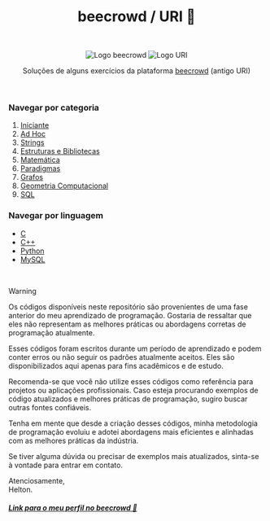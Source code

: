 <h1 align="center">beecrowd / URI 🐝</h1>

<br />

<p align="center">
  <img src="./assets/beecrowd.png" alt="Logo beecrowd" />
  <img src="./assets/uri.png" alt="Logo URI"/>
</p>

<p align="center">Soluções de alguns exercícios da plataforma 
    <a href="https://www.beecrowd.com.br/">beecrowd</a>
    (antigo URI)
</p>

<br />

### Navegar por categoria

1. [Iniciante](https://github.com/heltonricardo/beecrowd-uri/tree/master/1-iniciante)
2. [Ad Hoc](https://github.com/heltonricardo/beecrowd-uri/tree/master/2-ad-hoc)
3. [Strings](https://github.com/heltonricardo/beecrowd-uri/tree/master/3-strings)
4. [Estruturas e Bibliotecas](https://github.com/heltonricardo/beecrowd-uri/tree/master/4-estruturas-e-bibliotecas)
5. [Matemática](https://github.com/heltonricardo/beecrowd-uri/tree/master/5-matematica)
6. [Paradigmas](https://github.com/heltonricardo/beecrowd-uri/tree/master/6-paradigmas)
7. [Grafos](https://github.com/heltonricardo/beecrowd-uri/tree/master/7-grafos)
8. [Geometria Computacional](https://github.com/heltonricardo/beecrowd-uri/tree/master/8-geometria-computacional)
9. [SQL](https://github.com/heltonricardo/beecrowd-uri/tree/master/9-sql)

### Navegar por linguagem

- [C](https://github.com/heltonricardo/beecrowd-uri/search?l=c)
- [C++](https://github.com/heltonricardo/beecrowd-uri/search?l=c%2B%2B)
- [Python](https://github.com/heltonricardo/beecrowd-uri/search?l=python)
- [MySQL](https://github.com/heltonricardo/beecrowd-uri/search?l=sql)

<br />

> [!WARNING]
>
> Os códigos disponíveis neste repositório são provenientes de uma fase anterior do meu aprendizado de programação. Gostaria de ressaltar que eles não representam as melhores práticas ou abordagens corretas de programação atualmente.
>
> Esses códigos foram escritos durante um período de aprendizado e podem conter erros ou não seguir os padrões atualmente aceitos. Eles são disponibilizados aqui apenas para fins acadêmicos e de estudo.
>
> Recomenda-se que você não utilize esses códigos como referência para projetos ou aplicações profissionais. Caso esteja procurando exemplos de código atualizados e melhores práticas de programação, sugiro buscar outras fontes confiáveis.
>
> Tenha em mente que desde a criação desses códigos, minha metodologia de programação evoluiu e adotei abordagens mais eficientes e alinhadas com as melhores práticas da indústria.
>
> Se tiver alguma dúvida ou precisar de exemplos mais atualizados, sinta-se à vontade para entrar em contato.
>
> Atenciosamente,  
> Helton.

##### [Link para o meu perfil no beecrowd 🤠](https://www.beecrowd.com.br/judge/pt/profile/47266)

